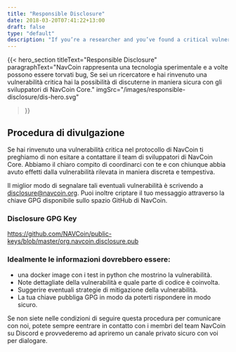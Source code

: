 ```yaml
---
title: "Responsible Disclosure"
date: 2018-03-20T07:41:22+13:00
draft: false
type: "default"
description: "If you’re a researcher and you’ve found a critical vulnerability here’s how you can talk securely with the NavCoin Core developers."
---
```

{{< hero_section
titleText="Responsible Disclosure"
paragraphText="NavCoin rappresenta una tecnologia sperimentale e a volte possono essere torvati bug, Se sei un ricercatore e hai rinvenuto una vulnerabilità critica hai la possibilità di discuterne in maniera sicura con gli sviluppatori di NavCoin Core."
imgSrc="/images/responsible-disclosure/dis-hero.svg"
>}}


<div class="grey">
    <div class="article">
        <h2 class="article-title">
            Procedura di divulgazione
        </h2>
        <p>Se hai rinvenuto una vulnerabilità critica nel protocollo di NavCoin ti preghiamo di non esitare a contattare il team di sviluppatori di NavCoin Core. Abbiamo il chiaro compito di coordinarci con te e con chiunque abbia avuto effetti dalla vulnerabilità rilevata in maniera discreta e tempestiva.</p>
        <p>Il miglior modo di segnalare tali eventuali vulnerabilità è scrivendo a <a href="#">disclosure@navcoin.org</a>. Puoi inoltre criptare il tuo messaggio attraverso la chiave GPG disponibile sullo spazio GitHub di NavCoin.</p>
        <h3 class="article-sml-title">Disclosure GPG Key</h3>
        <p>
            <a href="https://github.com/NAVCoin/public-keys/blob/master/org.navcoin.disclosure.pub" target="_blank">
                https://github.com/NAVCoin/public-keys/blob/master/org.navcoin.disclosure.pub
            </a>
        </p>
        <h3>Idealmente le informazioni dovrebbero essere:</h3>
        <ul>
            <li>una docker image con i test in python che mostrino la vulnerabilità.</li>
            <li>Note dettagliate della vulnerabilità e quale parte di codice è coinvolta.</li>
            <li>Suggerire eventuali strategie di mitigazione della vulnerabilità.</li>
            <li>La tua chiave pubbliga GPG in modo da poterti rispondere in modo sicuro.</li>
        </ul>
        <p>Se non siete nelle condizioni di seguire questa procedura per comunicare con noi, potete sempre eentrare in contatto con i membri del team NavCoin su Discord e provvederemo ad apriremo un canale privato sicuro con voi per dialogare.</p>
    </div>
</div>

<style>

</style>
